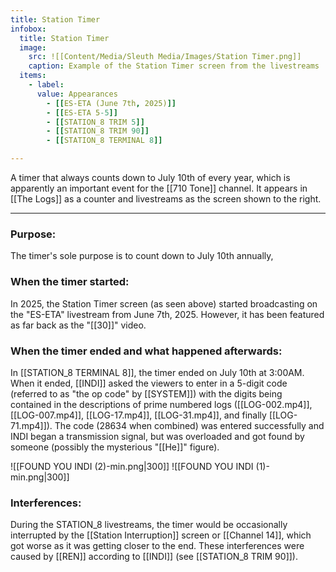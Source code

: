 ```yaml
---
title: Station Timer
infobox:
  title: Station Timer
  image:
    src: ![[Content/Media/Sleuth Media/Images/Station Timer.png]]
    caption: Example of the Station Timer screen from the livestreams
  items:
    - label: 
      value: Appearances
        - [[ES-ETA (June 7th, 2025)]]
		- [[ES-ETA 5-5]]
		- [[STATION_8 TRIM 5]]
		- [[STATION_8 TRIM 90]]
		- [[STATION_8 TERMINAL 8]]

---
```


A timer that always counts down to July 10th of every year, which is apparently an important event for the [[710 Tone]] channel. It appears in [[The Logs]] as a counter and livestreams as the screen shown to the right.

---
### Purpose:

The timer's sole purpose is to count down to July 10th annually, 
### When the timer started:

In 2025, the Station Timer screen (as seen above) started broadcasting on the "ES-ETA" livestream from June 7th, 2025. However, it has been featured as far back as the "[[30]]" video.

### When the timer ended and what happened afterwards:

In [[STATION_8 TERMINAL 8]], the timer ended on July 10th at 3:00AM. When it ended, [[INDI]] asked the viewers to enter in a 5-digit code (referred to as "the op code" by [[SYSTEM]]) with the digits being contained in the descriptions of prime numbered logs ([[LOG-002.mp4]], [[LOG-007.mp4]], [[LOG-17.mp4]], [[LOG-31.mp4]], and finally [[LOG-71.mp4]]). The code (28634 when combined) was entered successfully and INDI began a transmission signal, but was overloaded and got found by someone (possibly the mysterious "[[He]]" figure).

![[FOUND YOU INDI (2)-min.png|300]]
![[FOUND YOU INDI (1)-min.png|300]]

### Interferences:

During the STATION_8 livestreams, the timer would be occasionally interrupted by the [[Station Interruption]] screen or [[Channel 14]], which got worse as it was getting closer to the end. These interferences were caused by [[REN]] according to [[INDI]] (see [[STATION_8 TRIM 90]]).

### 